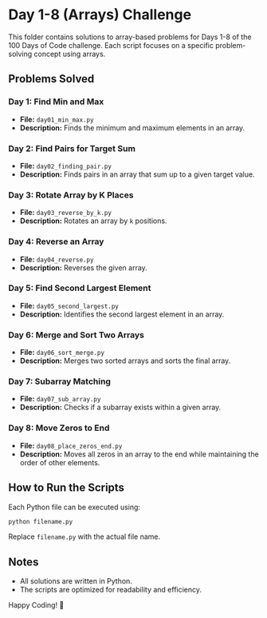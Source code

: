 # Day 1-8 (Arrays) Challenge

This folder contains solutions to array-based problems for Days 1-8 of the 100 Days of Code challenge. Each script focuses on a specific problem-solving concept using arrays.

## Problems Solved

### Day 1: Find Min and Max
- **File:** `day01_min_max.py`
- **Description:** Finds the minimum and maximum elements in an array.

### Day 2: Find Pairs for Target Sum
- **File:** `day02_finding_pair.py`
- **Description:** Finds pairs in an array that sum up to a given target value.

### Day 3: Rotate Array by K Places
- **File:** `day03_reverse_by_k.py`
- **Description:** Rotates an array by `k` positions.

### Day 4: Reverse an Array
- **File:** `day04_reverse.py`
- **Description:** Reverses the given array.

### Day 5: Find Second Largest Element
- **File:** `day05_second_largest.py`
- **Description:** Identifies the second largest element in an array.

### Day 6: Merge and Sort Two Arrays
- **File:** `day06_sort_merge.py`
- **Description:** Merges two sorted arrays and sorts the final array.

### Day 7: Subarray Matching
- **File:** `day07_sub_array.py`
- **Description:** Checks if a subarray exists within a given array.

### Day 8: Move Zeros to End
- **File:** `day08_place_zeros_end.py`
- **Description:** Moves all zeros in an array to the end while maintaining the order of other elements.

## How to Run the Scripts
Each Python file can be executed using:
```bash
python filename.py
```
Replace `filename.py` with the actual file name.

## Notes
- All solutions are written in Python.
- The scripts are optimized for readability and efficiency.

Happy Coding! 🚀
